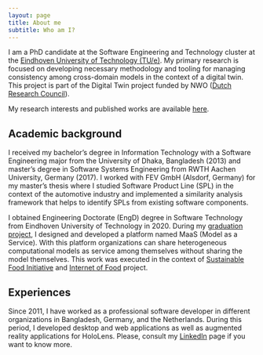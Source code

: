```yaml
---
layout: page
title: About me
subtitle: Who am I?
---
```


I am a PhD candidate at the Software Engineering and Technology cluster at the [Eindhoven University of Technology (TU/e)](https://www.tue.nl). My primary research is focused on developing necessary methodology and tooling for managing consistency among cross-domain models in the context of a digital twin. This project is part of the Digital Twin project funded by NWO ([Dutch Research Council](https://www.nwo.nl/en)).

My research interests and published works are available [here](/pages/research).

## Academic background

I received my bachelor’s degree in Information Technology with a Software Engineering major from the University of Dhaka, Bangladesh (2013) and master’s degree in Software Systems Engineering from RWTH Aachen University, Germany (2017). I worked with FEV GmbH (Alsdorf, Germany) for my master’s thesis where I studied Software Product Line (SPL) in the context of the automotive industry and implemented a similarity analysis framework that helps to identify SPLs from existing software components.

I obtained Engineering Doctorate (EngD) degree in Software Technology from Eindhoven University of Technology in 2020. During my [graduation project](https://research.tue.nl/en/publications/model-as-a-service-towards-a-discovery-platform-for-internet-of-f), I designed and developed a platform named MaaS (Model as a Service). With this platform organizations can share heterogeneous computational models as service among themselves without sharing the model themselves. This work was executed in the context of [Sustainable Food Initiative](https://www.sfifood.nl) and [Internet of Food](https://www.tue.nl/en/news-and-events/news-overview/14-02-2022-internet-of-food/) project.

## Experiences

Since 2011, I have worked as a professional software developer in different organizations in Bangladesh, Germany, and the Netherlands. During this period, I developed desktop and web applications as well as augmented reality applications for HoloLens. Please, consult my [LinkedIn](https://www.linkedin.com/in/muctadir/) page if you want to know more.
